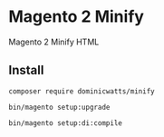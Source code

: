 # Magento 2 Minify

Magento 2 Minify HTML

## Install

    composer require dominicwatts/minify
    
    bin/magento setup:upgrade
    
    bin/magento setup:di:compile
